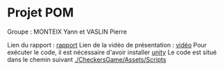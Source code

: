 # Projet POM
Groupe : MONTEIX Yann et VASLIN Pierre

Lien du rapport : [rapport](./Rapport.pdf)
Lien de la vidéo de présentation : [vidéo](./VideoPrésentation.mp4)
Pour exécuter le code, il est nécessaire d'avoir installer [unity](https://unity.com/)
Le code est situé dans le chemin suivant [./CheckersGame/Assets/Scripts](./CheckersGame/Assets/Scripts)